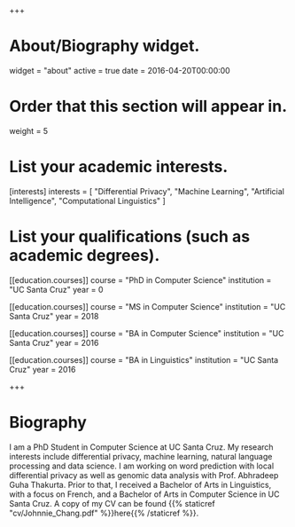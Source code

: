 +++
# About/Biography widget.
widget = "about"
active = true
date = 2016-04-20T00:00:00

# Order that this section will appear in.
weight = 5

# List your academic interests.
[interests]
  interests = [
    "Differential Privacy",
    "Machine Learning",
    "Artificial Intelligence",
    "Computational Linguistics"
  ]

# List your qualifications (such as academic degrees).
[[education.courses]]
  course = "PhD in Computer Science"
  institution = "UC Santa Cruz"
  year = 0

[[education.courses]]
  course = "MS in Computer Science"
  institution = "UC Santa Cruz"
  year = 2018

[[education.courses]]
  course = "BA in Computer Science"
  institution = "UC Santa Cruz"
  year = 2016

[[education.courses]]
  course = "BA in Linguistics"
  institution = "UC Santa Cruz"
  year = 2016

+++

# Biography

I am a PhD Student in Computer Science at UC Santa Cruz. My research interests include differential privacy, machine learning, natural language processing and data science. I am working on word prediction with local differential privacy as well as genomic data analysis with Prof. Abhradeep Guha Thakurta. Prior to that, I received a Bachelor of Arts in Linguistics, with a focus on French, and a Bachelor of Arts in Computer Science in UC Santa Cruz.
A copy of my CV can be found {{% staticref "cv/Johnnie_Chang.pdf" %}}here{{% /staticref %}}.
